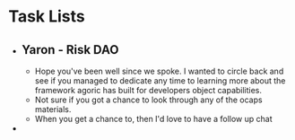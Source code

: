 # Task Lists
- ## Yaron - Risk DAO
	- Hope you've been well since we spoke. I wanted to circle back and see if you managed to dedicate any time to learning more about the  framework agoric has built for developers  object capabilities.
	- Not sure if you got a chance to look through any of the ocaps materials.
	- When you get a chance to, then I'd love to have a follow up chat
-